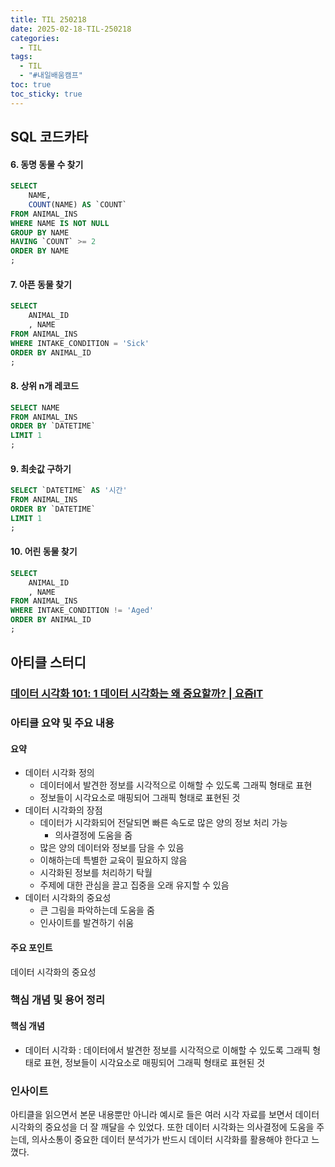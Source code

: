 ```yaml
---
title: TIL 250218
date: 2025-02-18-TIL-250218
categories:
  - TIL
tags:
  - TIL
  - "#내일배움캠프"
toc: true
toc_sticky: true
---
```

## SQL 코드카타

#### 6. 동명 동물 수 찾기
```sql
SELECT 
    NAME,
    COUNT(NAME) AS `COUNT`
FROM ANIMAL_INS
WHERE NAME IS NOT NULL
GROUP BY NAME
HAVING `COUNT` >= 2
ORDER BY NAME
;
```

#### 7. 아픈 동물 찾기
```sql
SELECT
    ANIMAL_ID
    , NAME
FROM ANIMAL_INS
WHERE INTAKE_CONDITION = 'Sick'
ORDER BY ANIMAL_ID
;
```

#### 8. 상위 n개 레코드
```sql
SELECT NAME
FROM ANIMAL_INS
ORDER BY `DATETIME`
LIMIT 1
;
```

#### 9. 최솟값 구하기
```sql
SELECT `DATETIME` AS '시간'
FROM ANIMAL_INS
ORDER BY `DATETIME`
LIMIT 1
;
```

#### 10. 어린 동물 찾기

```sql
SELECT 
    ANIMAL_ID
    , NAME
FROM ANIMAL_INS
WHERE INTAKE_CONDITION != 'Aged'
ORDER BY ANIMAL_ID
;
```

## 아티클 스터디

### [데이터 시각화 101: 1 데이터 시각화는 왜 중요할까? | 요즘IT](https://yozm.wishket.com/magazine/detail/1750/)

### 아티클 요약 및 주요 내용
#### 요약
- 데이터 시각화 정의
	- 데이터에서 발견한 정보를 시각적으로 이해할 수 있도록 그래픽 형태로 표현
	- 정보들이 시각요소로 매핑되어 그래픽 형태로 표현된 것
- 데이터 시각화의 장점
	 - 데이터가 시각화되어 전달되면 빠른 속도로 많은 양의 정보 처리 가능
	   - 의사결정에 도움을 줌
	- 많은 양의 데이터와 정보를 담을 수 있음
	- 이해하는데 특별한 교육이 필요하지 않음
	- 시각화된 정보를 처리하기 탁월
	- 주제에 대한 관심을 끌고 집중을 오래 유지할 수 있음
- 데이터 시각화의 중요성
	 - 큰 그림을 파악하는데 도움을 줌
	 - 인사이트를 발견하기 쉬움
#### 주요 포인트 
데이터 시각화의 중요성

### 핵심 개념 및 용어 정리
#### 핵심 개념
-  데이터 시각화 : 데이터에서 발견한 정보를 시각적으로 이해할 수 있도록 그래픽 형태로 표현, 정보들이 시각요소로 매핑되어 그래픽 형태로 표현된 것

### 인사이트
아티클을 읽으면서 본문 내용뿐만 아니라 예시로 들은 여러 시각 자료를 보면서 데이터 시각화의 중요성을 더 잘 깨달을 수 있었다. 또한 데이터 시각화는 의사결정에 도움을 주는데, 의사소통이 중요한 데이터 분석가가 반드시 데이터 시각화를 활용해야 한다고 느꼈다.